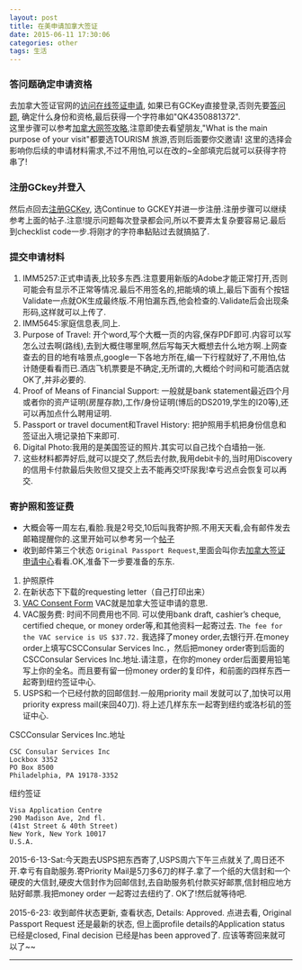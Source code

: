 ```yaml
---
layout: post
title: 在美申请加拿大签证
date: 2015-06-11 17:30:06
categories: other
tags: 生活
---
```


### 答问题确定申请资格 
去加拿大签证官网的[访问在线签证申请](http://www.cic.gc.ca/english/my_application/apply_online.asp), 如果已有GCKey直接登录,否则先要[答问题](http://www.cic.gc.ca/ctc-vac/getting-started.asp), 确定什么身份和资格,最后获得一个字符串如"QK4350881372".   
这里步骤可以参考[加拿大网签攻略](http://bbs.qyer.com/thread-882446-1.html),注意即使去看望朋友,"What is the main purpose of your visit"都要选TOURISM 旅游,否则后面要你交邀请! 这里的选择会影响你后续的申请材料需求,不过不用怕,可以在改的~全部填完后就可以获得字符串了!  

### 注册GCkey并登入  
然后点回去[注册GCKey](http://www.cic.gc.ca/english/e-services/mycic.asp#login), 选Continue to GCKEY并进一步注册.注册步骤可以继续参考上面的帖子.注意!提示问题每次登录都会问,所以不要弄太复杂要容易记.最后到checklist code一步.将刚才的字符串黏贴过去就搞掂了.

### 提交申请材料
1. IMM5257:正式申请表,比较多东西.注意要用新版的Adobe才能正常打开,否则可能会有显示不正常等情况.最后不用签名的,把能填的填上,最后下面有个按钮Validate一点就OK生成最终版.不用怕漏东西,他会检查的.Validate后会出现条形码,这样就可以上传了.
2. IMM5645:家庭信息表,同上.
3. Purpose of Travel: 开个word,写个大概一页的内容,保存PDF即可.内容可以写怎么过去啊(路线),去到大概住哪里啊,然后写每天大概想去什么地方啊.上网查查去的目的地有啥景点,google一下各地方所在,编一下行程就好了,不用怕,估计随便看看而已.酒店飞机票要是不确定,无所谓的,大概给个时间和可能酒店就OK了,并非必要的.
4. Proof of Means of Financial Support: 一般就是bank statement最近四个月或者你的资产证明(房屋存款),工作/身份证明(博后的DS2019,学生的I20等),还可以再加点什么聘用证明.
5. Passport or travel document和Travel History: 把护照用手机把身份信息和签证出入境记录拍下来即可.
6. Digital Photo:我用的是美国签证的照片.其实可以自己找个白墙拍一张.
7. 这些材料都弄好后,就可以提交了,然后去付款,我用debit卡的,当时用Discovery的信用卡付款最后失败但又提交上去不能再交!吓尿我!幸亏迟点会恢复可以再交.

### 寄护照和签证费
- 大概会等一周左右,看脸.我是2号交,10后叫我寄护照.不用天天看,会有邮件发去邮箱提醒你的.这里开始可以参考另一个[帖子](http://bbs.qyer.com/thread-984680-1.html)   
- 收到邮件第三个状态 `Original Passport Request`,里面会叫你去[加拿大签证申请中心](https://www.csc-cvac.com/en-US/selfservice/cvac_application_processing)看看.OK,准备下一步要准备的东东.
1. 护照原件
2. 在新状态下下载的requesting letter（自己打印出来）
3. [VAC Consent Form](http://csc.public.s3.amazonaws.com/checklists/US/en/General/Consent_Form.pdf) VAC就是加拿大签证申请的意思.
4. VAC服务费: 时间不同费用也不同. 可以使用bank draft, cashier’s cheque, certified cheque, or money order等,和其他资料一起寄过去.
`The fee for the VAC service is US $37.72.` 我选择了money order,去银行开.在money order上填写CSCConsular Services Inc.，然后把money order寄到后面的CSCConsular Services Inc.地址.请注意，在你的money order后面要用铅笔写上你的全名。而且要有留一份money order的复印件，和前面的四样东西一起寄到纽约签证中心.
5. USPS和一个已经付款的回邮信封.一般用priority mail 发就可以了,加快可以用priority express mail(来回40刀). 将上述几样东东一起寄到纽约或洛杉矶的签证中心.

CSCConsular Services Inc.地址

~~~~
CSC Consular Services Inc
Lockbox 3352
PO Box 8500
Philadelphia, PA 19178-3352
~~~~

纽约签证

~~~~
Visa Application Centre
290 Madison Ave, 2nd fl.
(41st Street & 40th Street)
New York, New York 10017
U.S.A.
~~~~

2015-6-13-Sat:今天跑去USPS把东西寄了,USPS周六下午三点就关了,周日还不开.幸亏有自助服务.寄Priority Mail是5刀多6刀的样子.拿了一个纸的大信封和一个硬皮的大信封,硬皮大信封作为回邮信封,去自助服务机付款买好邮票,信封相应地方贴好邮票.我把money order 一起寄过去纽约了. OK了!然后就等待吧.

2015-6-23: 收到邮件状态更新, 查看状态, Details: Approved. 点进去看, Original Passport Request 还是最新的状态, 但上面profile details的Application status已经是closed, Final decision 已经是has been approved了. 应该等寄回来就可以了~~

---
